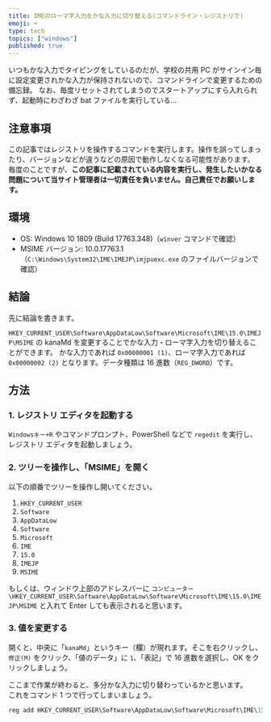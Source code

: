 ```yaml
---
title: IMEのローマ字入力をかな入力に切り替える(コマンドライン・レジストリで)
emoji: ⌨
type: tech
topics: ["windows"]
published: true
---
```


いつもかな入力でタイピングをしているのだが、学校の共用 PC がサインイン毎に設定変更されかな入力が保持されないので、コマンドラインで変更するための備忘録。
なお、毎度リセットされてしまうのでスタートアップにすら入れられず、起動時にわざわざ bat ファイルを実行している…

## 注意事項

この記事ではレジストリを操作するコマンドを実行します。操作を誤ってしまったり、バージョンなどが違うなどの原因で動作しなくなる可能性があります。
毎度のことですが、**この記事に記載されている内容を実行し、発生したいかなる問題について当サイト管理者は一切責任を負いません。自己責任でお願いします。**

## 環境

- OS: Windows 10 1809 (Build 17763.348)（`winver` コマンドで確認）
- MSIME バージョン: 10.0.17763.1（`C:\Windows\System32\IME\IMEJP\imjpuexc.exe` のファイルバージョンで確認）

## 結論

先に結論を書きます。

`HKEY_CURRENT_USER\Software\AppDataLow\Software\Microsoft\IME\15.0\IMEJP\MSIME` の kanaMd を変更することでかな入力・ローマ字入力を切り替えることができます。
かな入力であれば `0x00000001 (1)`、ローマ字入力であれば `0x00000002 (2)` となります。データ種類は 16 進数（`REG_DWORD`）です。

## 方法

### 1. レジストリ エディタを起動する

`Windowsキー+R` やコマンドプロンプト、PowerShell などで `regedit` を実行し、レジストリ エディタを起動しましょう。

### 2. ツリーを操作し、「MSIME」を開く

以下の順番でツリーを操作し開いてください。

1. `HKEY_CURRENT_USER`
2. `Software`
3. `AppDataLow`
4. `Software`
5. `Microsoft`
6. `IME`
7. `15.0`
8. `IMEJP`
9. `MSIME`

もしくは、ウィンドウ上部のアドレスバーに `コンピューター\HKEY_CURRENT_USER\Software\AppDataLow\Software\Microsoft\IME\15.0\IMEJP\MSIME` と入れて Enter しても表示されると思います。

### 3. 値を変更する

開くと、中央に「`kanaMd`」というキー（欄）が現れます。そこを右クリックし、`修正(M)` をクリック、「値のデータ」に `1`、「表記」で 16 進数を選択し、OK をクリックしましょう。

ここまで作業が終わると、多分かな入力に切り替わっているかと思います。  
これをコマンド 1 つで行ってしまいましょう。

```powershell
reg add HKEY_CURRENT_USER\Software\AppDataLow\Software\Microsoft\IME\15.0\IMEJP\MSIME /v kanaMd /t REG_DWORD /d 1 /f
```
